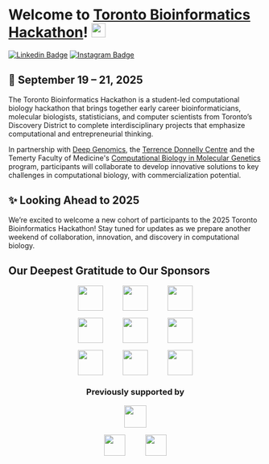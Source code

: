 # Welcome to [Toronto Bioinformatics Hackathon](https://hackbio.ca)! <img src="https://media.giphy.com/media/hvRJCLFzcasrR4ia7z/giphy.gif" width="28px" height="28px">

[![Linkedin Badge](https://img.shields.io/badge/LinkedIn-0077B5?style=for-the-badge&logo=linkedin&logoColor=white)](https://www.linkedin.com/company/toronto-biohackathon/)
[![Instagram Badge](https://img.shields.io/badge/Instagram-E4405F?style=for-the-badge&logo=instagram&logoColor=white)](https://www.instagram.com/biohackathon.to/)

## 🎯 September 19 – 21, 2025

The Toronto Bioinformatics Hackathon is a student-led computational biology hackathon that brings together early career bioinformaticians, molecular biologists, statisticians, and computer scientists from Toronto’s Discovery District to complete interdisciplinary projects that emphasize computational and entrepreneurial thinking.

In partnership with [Deep Genomics](https://www.deepgenomics.com/), the [Terrence Donnelly Centre](https://thedonnellycentre.utoronto.ca/) and the Temerty Faculty of Medicine's [Computational Biology in Molecular Genetics](https://moleculargenetics.utoronto.ca/cbmg) program, participants will collaborate to develop innovative solutions to key challenges in computational biology, with commercialization potential.

## ✨ Looking Ahead to 2025

We’re excited to welcome a new cohort of participants to the 2025 Toronto Bioinformatics Hackathon! Stay tuned for updates as we prepare another weekend of collaboration, innovation, and discovery in computational biology.

## Our Deepest Gratitude to Our Sponsors

<p align="center" style="text-align: center; white-space: nowrap;">
  <picture>
    <source srcset="https://hackbio.ca/img/logos-github/darkmode/present/csb.png" media="(prefers-color-scheme: dark)">
    <img src="https://hackbio.ca/img/logos-github/lightmode/present/csb.png" height="50px" style="display: inline-block; vertical-align: middle;">
  </picture>
  &nbsp;&nbsp;&nbsp;&nbsp;&nbsp;&nbsp;&nbsp;&nbsp;
  <picture>
    <source srcset="https://hackbio.ca/img/logos-github/darkmode/present/dg.png" media="(prefers-color-scheme: dark)">
    <img src="https://hackbio.ca/img/logos-github/lightmode/present/dg.png" height="50px" style="display: inline-block; vertical-align: middle;">
  </picture>
  &nbsp;&nbsp;&nbsp;&nbsp;&nbsp;&nbsp;&nbsp;&nbsp;
  <picture>
    <source srcset="https://hackbio.ca/img/logos-github/darkmode/present/aws.png" media="(prefers-color-scheme: dark)">
    <img src="https://hackbio.ca/img/logos-github/lightmode/present/aws.png" height="50px" style="display: inline-block; vertical-align: middle;">
  </picture>
</p>

<p align="center" style="text-align: center; white-space: nowrap;">
  <picture>
    <source srcset="https://hackbio.ca/img/logos-github/darkmode/present/uoft_ccbr.png" media="(prefers-color-scheme: dark)">
    <img src="https://hackbio.ca/img/logos-github/lightmode/present/uoft_ccbr.png" height="50px" style="display: inline-block; vertical-align: middle;">
  </picture>
  &nbsp;&nbsp;&nbsp;&nbsp;&nbsp;&nbsp;&nbsp;&nbsp;
  <picture>
    <source srcset="https://hackbio.ca/img/logos-github/darkmode/present/uoft_mogen.png" media="(prefers-color-scheme: dark)">
    <img src="https://hackbio.ca/img/logos-github/lightmode/present/uoft_mogen.png" height="50px" style="display: inline-block; vertical-align: middle;">
  </picture>
  &nbsp;&nbsp;&nbsp;&nbsp;&nbsp;&nbsp;&nbsp;&nbsp;
  <picture>
    <source srcset="https://hackbio.ca/img/logos-github/darkmode/present/cbh.png" media="(prefers-color-scheme: dark)">
    <img src="https://hackbio.ca/img/logos-github/lightmode/present/cbh.png" height="50px" style="display: inline-block; vertical-align: middle;">
  </picture>
</p>

<p align="center" style="text-align: center; white-space: nowrap;">
  <picture>
    <source srcset="https://hackbio.ca/img/logos-github/darkmode/present/cagef.png" media="(prefers-color-scheme: dark)">
    <img src="https://hackbio.ca/img/logos-github/lightmode/present/cagef.png" height="50px" style="display: inline-block; vertical-align: middle;">
  </picture>
  &nbsp;&nbsp;&nbsp;&nbsp;&nbsp;&nbsp;&nbsp;&nbsp;
  <picture>
    <source srcset="https://hackbio.ca/img/logos-github/darkmode/present/uoft_bch.png" media="(prefers-color-scheme: dark)">
    <img src="https://hackbio.ca/img/logos-github/lightmode/present/uoft_bch.png" height="50px" style="display: inline-block; vertical-align: middle;">
  </picture>
  &nbsp;&nbsp;&nbsp;&nbsp;&nbsp;&nbsp;&nbsp;&nbsp;
  <picture>
    <source srcset="https://hackbio.ca/img/logos-github/darkmode/present/mc.png" media="(prefers-color-scheme: dark)">
    <img src="https://hackbio.ca/img/logos-github/lightmode/present/mc.png" height="50px" style="display: inline-block; vertical-align: middle;">
  </picture>
</p>

<h3 align="center">Previously supported by</h3>

<p align="center" style="text-align: center; white-space: nowrap;">
  <picture>
    <source srcset="https://hackbio.ca/img/logos-github/darkmode/past/da-horizontal.png" media="(prefers-color-scheme: dark)">
    <img src="https://hackbio.ca/img/logos-github/lightmode/past/da-horizontal.png" height="44px" style="display: inline-block; vertical-align: middle;">
  </picture>
</p>

<p align="center" style="text-align: center; white-space: nowrap;">
  <picture>
    <source srcset="https://hackbio.ca/img/logos-github/darkmode/past/wolfram.png" media="(prefers-color-scheme: dark)">
    <img src="https://hackbio.ca/img/logos-github/lightmode/past/wolfram.png" height="42px" style="display: inline-block; vertical-align: middle;">
  </picture>
  &nbsp;&nbsp;&nbsp;&nbsp;&nbsp;&nbsp;&nbsp;&nbsp;
  <picture>
    <source srcset="https://hackbio.ca/img/logos-github/darkmode/past/bioinformatics.png" media="(prefers-color-scheme: dark)">
    <img src="https://hackbio.ca/img/logos-github/lightmode/past/bioinformatics.png" height="42px" style="display: inline-block; vertical-align: middle;">
  </picture>
</p>
